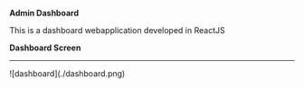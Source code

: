 **Admin Dashboard**
<p>This is a dashboard webapplication developed in ReactJS</p>

**Dashboard Screen**
<hr>
![dashboard](./dashboard.png)
